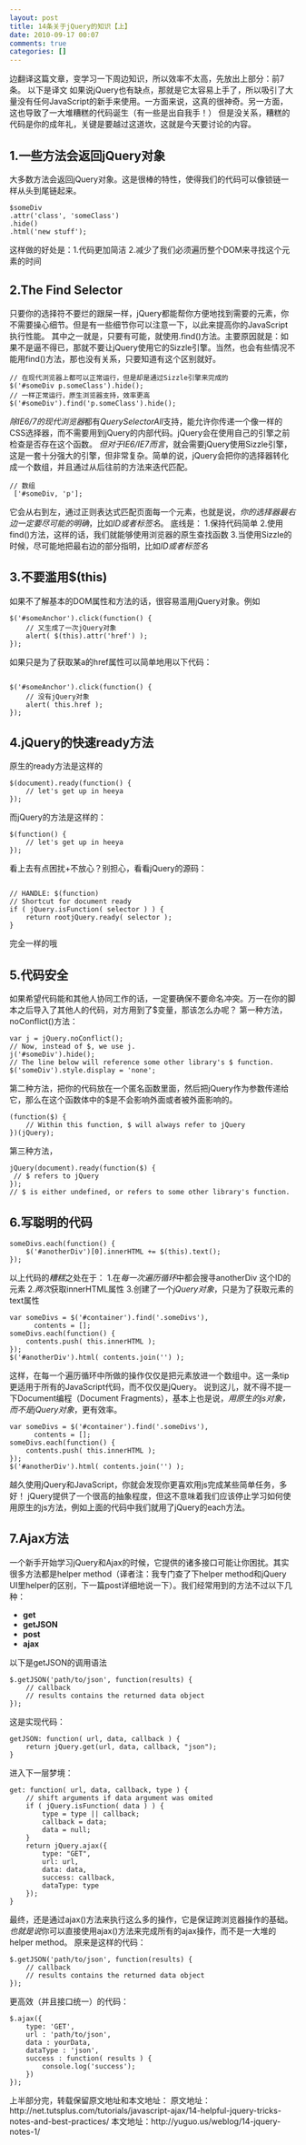 ```yaml
---
layout: post
title: 14条关于jQuery的知识【上】
date: 2010-09-17 00:07
comments: true
categories: []
---
```

边翻译这篇文章，变学习一下周边知识，所以效率不太高，先放出上部分：前7条。
以下是译文
如果说jQuery也有缺点，那就是它太容易上手了，所以吸引了大量没有任何JavaScript的新手来使用。一方面来说，这真的很神奇。另一方面，这也导致了一大堆糟糕的代码诞生（有一些是出自我手！）
但是没关系，糟糕的代码是你的成年礼，关键是要越过这道坎，这就是今天要讨论的内容。
<h2>1.一些方法会返回jQuery对象</h2>
大多数方法会返回jQuery对象。这是很棒的特性，使得我们的代码可以像锁链一样从头到尾链起来。
<pre><code>$someDiv
.attr('class', 'someClass')
.hide()
.html('new stuff');
</code></pre>
这样做的好处是：1.代码更加简洁 2.减少了我们必须遍历整个DOM来寻找这个元素的时间
<h2>2.The Find Selector</h2>
只要你的选择符不要烂的跟屎一样，jQuery都能帮你方便地找到需要的元素，你不需要操心细节。但是有一些细节你可以注意一下，以此来提高你的JavaScript执行性能。
其中之一就是，只要有可能，就使用.find()方法。主要原因就是：如果不是逼不得已，那就不要让jQuery使用它的Sizzle引擎。当然，也会有些情况不能用find()方法，那也没有关系，只要知道有这个区别就好。
<pre><code>// 在现代浏览器上都可以正常运行，但是却是通过Sizzle引擎来完成的
$('#someDiv p.someClass').hide();
// 一样正常运行，原生浏览器支持，效率更高
$('#someDiv').find('p.someClass').hide();
</code></pre>
<em>除IE6/7的现代浏览器</em>都有<em>QuerySelectorAll</em>支持，能允许你传递一个像一样的CSS选择器，而不需要用到jQuery的内部代码。jQuery会在使用自己的引擎之前检查是否存在这个函数。
<em>但对于IE6/IE7而言</em>，就会需要jQuery使用Sizzle引擎，这是一套十分强大的引擎，但非常复杂。简单的说，jQuery会把你的选择器转化成一个数组，并且通过从后往前的方法来迭代匹配。
<pre><code>// 数组
 ['#someDiv, 'p'];
</code></pre>
它会从右到左，通过正则表达式匹配页面每一个元素，也就是说，<em>你的选择器最右边一定要尽可能的明确</em>，比如<em>ID或者标签名</em>。
底线是：
1.保持代码简单
2.使用find()方法，这样的话，我们就能够使用浏览器的原生查找函数
3.当使用Sizzle的时候，尽可能地把最右边的部分指明，比如<em>ID或者标签名</em>
<h2>3.不要滥用$(this)</h2>
如果不了解基本的DOM属性和方法的话，很容易滥用jQuery对象。例如
<pre><code>$('#someAnchor').click(function() {
	// 又生成了一次jQuery对象
	alert( $(this).attr('href') );
});</code></pre>
如果只是为了获取某a的href属性可以简单地用以下代码：
<pre><code>
$('#someAnchor').click(function() {
	// 没有jQuery对象
	alert( this.href );
});</code></pre>
<h2>4.jQuery的快速ready方法</h2>
原生的ready方法是这样的
<pre><code>$(document).ready(function() {
	// let's get up in heeya
});</code></pre>
而jQuery的方法是这样的：
<pre><code>$(function() {
	// let's get up in heeya
});
</code></pre>
看上去有点困扰+不放心？别担心，看看jQuery的源码：
<pre><code>
// HANDLE: $(function)
// Shortcut for document ready
if ( jQuery.isFunction( selector ) ) {
	return rootjQuery.ready( selector );
}</code></pre>
完全一样的哦
<h2>5.代码安全</h2>
如果希望代码能和其他人协同工作的话，一定要确保不要命名冲突。万一在你的脚本之后导入了其他人的代码，对方用到了$变量，那该怎么办呢？
第一种方法，noConflict()方法：
<pre><code>var j = jQuery.noConflict();
// Now, instead of $, we use j.
j('#someDiv').hide();
// The line below will reference some other library's $ function.
$('someDiv').style.display = 'none';
</code></pre>
第二种方法，把你的代码放在一个匿名函数里面，然后把jQuery作为参数传递给它，那么在这个函数体中的$是不会影响外面或者被外面影响的。
<pre><code>(function($) {
	// Within this function, $ will always refer to jQuery
})(jQuery);
</code></pre>
第三种方法，
<pre><code>jQuery(document).ready(function($) {
 // $ refers to jQuery
});
// $ is either undefined, or refers to some other library's function.
</code></pre>
<h2>6.写聪明的代码</h2>
<pre><code>someDivs.each(function() {
	$('#anotherDiv')[0].innerHTML += $(this).text();
});
</code></pre>
以上代码的<em>糟糕</em>之处在于：
1.在<em>每一次遍历循环</em>中都会搜寻anotherDiv 这个ID的元素
2.<em>两次</em>获取innerHTML属性
3.创建了一个<em>jQuery对象</em>，只是为了获取元素的text属性
<pre><code>var someDivs = $('#container').find('.someDivs'),
      contents = [];
someDivs.each(function() {
	contents.push( this.innerHTML );
});
$('#anotherDiv').html( contents.join('') );
</code></pre>
这样，在每一个遍历循环中所做的操作仅仅是把元素放进一个数组中。这一条tip更适用于所有的JavaScript代码，而不仅仅是jQuery。
说到这儿，就不得不提一下Document编程（Document Fragments），基本上也是说，<em>用原生的js对象，而不是jQuery对象</em>，更有效率。
<pre><code>var someDivs = $('#container').find('.someDivs'),
      contents = [];
someDivs.each(function() {
	contents.push( this.innerHTML );
});
$('#anotherDiv').html( contents.join('') );
</code></pre>
越久使用jQuery和JavaScript，你就会发现你更喜欢用js完成某些简单任务，多好！
jQuery提供了一个很高的抽象程度，但这不意味着我们应该停止学习如何使用原生的js方法，例如上面的代码中我们就用了jQuery的each方法。
<h2>7.Ajax方法</h2>
一个新手开始学习jQuery和Ajax的时候，它提供的诸多接口可能让你困扰。其实很多方法都是helper method（译者注：我专门查了下helper method和jQuery UI里helper的区别，下一篇post详细地说一下）。我们经常用到的方法不过以下几种：
<ul>
	<li><strong>get</strong></li>
	<li><strong>getJSON</strong></li>
	<li><strong>post</strong></li>
	<li><strong>ajax</strong></li>
</ul>
以下是getJSON的调用语法
<pre><code>$.getJSON('path/to/json', function(results) {
	// callback
	// results contains the returned data object
});
</code></pre>
这是实现代码：
<pre><code>getJSON: function( url, data, callback ) {
	return jQuery.get(url, data, callback, "json");
}
</code></pre>
进入下一层梦境：
<pre><code>get: function( url, data, callback, type ) {
	// shift arguments if data argument was omited
	if ( jQuery.isFunction( data ) ) {
		type = type || callback;
		callback = data;
		data = null;
	}
	return jQuery.ajax({
		type: "GET",
		url: url,
		data: data,
		success: callback,
		dataType: type
	});
}
</code></pre>
最终，还是通过ajax()方法来执行这么多的操作，它是保证跨浏览器操作的基础。
<em>也就是说</em>你可以直接使用ajax()方法来完成所有的ajax操作，而不是一大堆的helper method。
原来是这样的代码：
<pre><code>$.getJSON('path/to/json', function(results) {
	// callback
	// results contains the returned data object
});
</code></pre>
更高效（并且接口统一）的代码：
<pre><code>$.ajax({
	type: 'GET',
	url : 'path/to/json',
	data : yourData,
	dataType : 'json',
	success : function( results ) {
		console.log('success');
	})
});
</code></pre>
上半部分完，转载保留原文地址和本文地址：
原文地址：http://net.tutsplus.com/tutorials/javascript-ajax/14-helpful-jquery-tricks-notes-and-best-practices/
本文地址：http://yuguo.us/weblog/14-jquery-notes-1/
